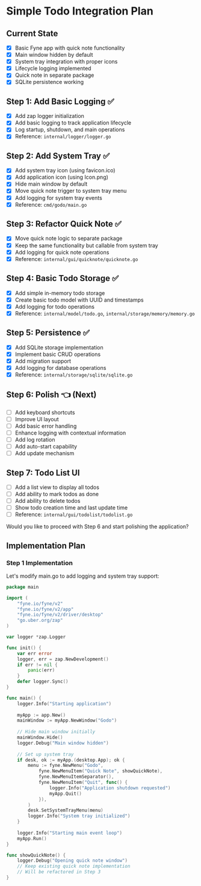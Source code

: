 # Simple Todo Integration Plan

## Current State
- [x] Basic Fyne app with quick note functionality
- [x] Main window hidden by default
- [x] System tray integration with proper icons
- [x] Lifecycle logging implemented
- [x] Quick note in separate package
- [x] SQLite persistence working

## Step 1: Add Basic Logging ✅
- [x] Add zap logger initialization
- [x] Add basic logging to track application lifecycle
- [x] Log startup, shutdown, and main operations
- [x] Reference: `internal/logger/logger.go`

## Step 2: Add System Tray ✅
- [x] Add system tray icon (using favicon.ico)
- [x] Add application icon (using Icon.png)
- [x] Hide main window by default
- [x] Move quick note trigger to system tray menu
- [x] Add logging for system tray events
- [x] Reference: `cmd/godo/main.go`

## Step 3: Refactor Quick Note ✅
- [x] Move quick note logic to separate package
- [x] Keep the same functionality but callable from system tray
- [x] Add logging for quick note operations
- [x] Reference: `internal/gui/quicknote/quicknote.go`

## Step 4: Basic Todo Storage ✅
- [x] Add simple in-memory todo storage
- [x] Create basic todo model with UUID and timestamps
- [x] Add logging for todo operations
- [x] Reference: `internal/model/todo.go`, `internal/storage/memory/memory.go`

## Step 5: Persistence ✅
- [x] Add SQLite storage implementation
- [x] Implement basic CRUD operations
- [x] Add migration support
- [x] Add logging for database operations
- [x] Reference: `internal/storage/sqlite/sqlite.go`

## Step 6: Polish 👈 (Next)
- [ ] Add keyboard shortcuts
- [ ] Improve UI layout
- [ ] Add basic error handling
- [ ] Enhance logging with contextual information
- [ ] Add log rotation
- [ ] Add auto-start capability
- [ ] Add update mechanism

## Step 7: Todo List UI
- [ ] Add a list view to display all todos
- [ ] Add ability to mark todos as done
- [ ] Add ability to delete todos
- [ ] Show todo creation time and last update time
- [ ] Reference: `internal/gui/todolist/todolist.go`

Would you like to proceed with Step 6 and start polishing the application?

## Implementation Plan

### Step 1 Implementation
Let's modify main.go to add logging and system tray support:

```go:main.go
package main

import (
    "fyne.io/fyne/v2"
    "fyne.io/fyne/v2/app"
    "fyne.io/fyne/v2/driver/desktop"
    "go.uber.org/zap"
)

var logger *zap.Logger

func init() {
    var err error
    logger, err = zap.NewDevelopment()
    if err != nil {
        panic(err)
    }
    defer logger.Sync()
}

func main() {
    logger.Info("Starting application")
    
    myApp := app.New()
    mainWindow := myApp.NewWindow("Godo")
    
    // Hide main window initially
    mainWindow.Hide()
    logger.Debug("Main window hidden")
    
    // Set up system tray
    if desk, ok := myApp.(desktop.App); ok {
        menu := fyne.NewMenu("Godo",
            fyne.NewMenuItem("Quick Note", showQuickNote),
            fyne.NewMenuItemSeparator(),
            fyne.NewMenuItem("Quit", func() {
                logger.Info("Application shutdown requested")
                myApp.Quit()
            }),
        )
        desk.SetSystemTrayMenu(menu)
        logger.Info("System tray initialized")
    }
    
    logger.Info("Starting main event loop")
    myApp.Run()
}

func showQuickNote() {
    logger.Debug("Opening quick note window")
    // Keep existing quick note implementation
    // Will be refactored in Step 3
}